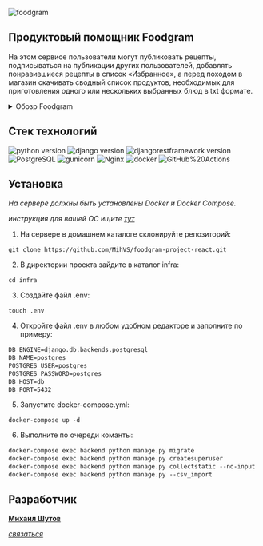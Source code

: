 ![foodgram](https://github.com/MihVS/foodgram-project-react/actions/workflows/main.yml/badge.svg)

## Продуктовый помощник Foodgram

На этом сервисе пользователи могут публиковать рецепты, подписываться на 
публикации других пользователей, добавлять понравившиеся рецепты в 
список «Избранное», а перед походом в магазин скачивать сводный список 
продуктов, необходимых для приготовления одного или нескольких выбранных блюд 
в txt формате.

<details>
<summary>Обозр Foodgram</summary>

![foodgram](./data/img/foodgram.png)

</details>

## Стек технологий

![python version](https://img.shields.io/badge/Python-3.9-yellowgreen?logo=python)
![django version](https://img.shields.io/badge/Django-3.2-yellowgreen?logo=django)
![djangorestframework version](https://img.shields.io/badge/djangorestframework-3.14-yellowgreen?logo=django)
![PostgreSQL](https://img.shields.io/badge/-PostgreSQL-464646?style=flat-square&logo=PostgreSQL)
![gunicorn](https://img.shields.io/badge/-gunicorn-464646?style=flat-square&logo=gunicorn)
![Nginx](https://img.shields.io/badge/-NGINX-464646?style=flat-square&logo=NGINX)
![docker](https://img.shields.io/badge/-Docker-464646?style=flat-square&logo=docker)
![GitHub%20Actions](https://img.shields.io/badge/-GitHub%20Actions-464646?style=flat-square&logo=GitHub%20actions)

## Установка

*На сервере должны быть установлены Docker и Docker Compose.*

*инструкция для вашей ОС ищите [тут](https://docs.docker.com/engine/install/)*

1. На сервере в домашнем каталоге склонируйте репозиторий:

```
git clone https://github.com/MihVS/foodgram-project-react.git
```

2. В директории проекта зайдите в каталог infra:

```
cd infra
```

3. Создайте файл .env:

```
touch .env
```

4. Откройте файл .env в любом удобном редакторе и заполните по примеру:

```
DB_ENGINE=django.db.backends.postgresql
DB_NAME=postgres
POSTGRES_USER=postgres
POSTGRES_PASSWORD=postgres
DB_HOST=db
DB_PORT=5432
```

5. Запустите docker-compose.yml:

```
docker-compose up -d
```

6. Выполните по очереди команты:

```
docker-compose exec backend python manage.py migrate
docker-compose exec backend python manage.py createsuperuser
docker-compose exec backend python manage.py collectstatic --no-input
docker-compose exec backend python manage.py --csv_import
```


## Разработчик
**[Михаил Шутов](https://github.com/mihvs)**

*[связаться](https://t.me/MihVS)*